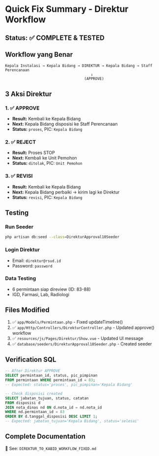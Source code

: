 # Quick Fix Summary - Direktur Workflow

## Status: ✅ COMPLETE & TESTED

## Workflow yang Benar

```
Kepala Instalasi → Kepala Bidang → DIREKTUR → Kepala Bidang → Staff Perencanaan
                                       ↓
                                    (APPROVE)
```

## 3 Aksi Direktur

### 1. ✅ APPROVE
- **Result:** Kembali ke Kepala Bidang
- **Next:** Kepala Bidang disposisi ke Staff Perencanaan
- **Status:** `proses`, PIC: `Kepala Bidang`

### 2. ✅ REJECT  
- **Result:** Proses STOP
- **Next:** Kembali ke Unit Pemohon
- **Status:** `ditolak`, PIC: `Unit Pemohon`

### 3. ✅ REVISI
- **Result:** Kembali ke Kepala Bidang
- **Next:** Kepala Bidang perbaiki → kirim lagi ke Direktur
- **Status:** `revisi`, PIC: `Kepala Bidang`

## Testing

### Run Seeder
```bash
php artisan db:seed --class=DirekturApproval10Seeder
```

### Login Direktur
- Email: `direktur@rsud.id`
- Password: `password`

### Data Testing
- 6 permintaan siap direview (ID: 83-88)
- IGD, Farmasi, Lab, Radiologi

## Files Modified
1. ✅ `app/Models/Permintaan.php` - Fixed updateTimeline()
2. ✅ `app/Http/Controllers/DirekturController.php` - Updated approve() workflow
3. ✅ `resources/js/Pages/Direktur/Show.vue` - Updated UI message
4. ✅ `database/seeders/DirekturApproval10Seeder.php` - Created seeder

## Verification SQL

```sql
-- After Direktur APPROVE
SELECT permintaan_id, status, pic_pimpinan 
FROM permintaan WHERE permintaan_id = 83;
-- Expected: status='proses', pic_pimpinan='Kepala Bidang'

-- Check disposisi created
SELECT jabatan_tujuan, status, catatan 
FROM disposisi d
JOIN nota_dinas nd ON d.nota_id = nd.nota_id
WHERE nd.permintaan_id = 83
ORDER BY d.tanggal_disposisi DESC LIMIT 1;
-- Expected: jabatan_tujuan='Kepala Bidang', status='selesai'
```

## Complete Documentation
📄 See: `DIREKTUR_TO_KABID_WORKFLOW_FIXED.md`
